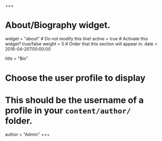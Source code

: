 +++
# About/Biography widget.
widget = "about"  # Do not modify this line!
active = true  # Activate this widget? true/false
weight = 5  # Order that this section will appear in.
date = 2016-04-20T00:00:00

title = "Bio"

# Choose the user profile to display
# This should be the username of a profile in your `content/author/` folder.
author = "Admin"
+++
